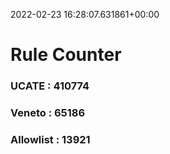 2022-02-23 16:28:07.631861+00:00
# Rule Counter 
 ### UCATE : 410774

 ### Veneto : 65186

 ### Allowlist : 13921